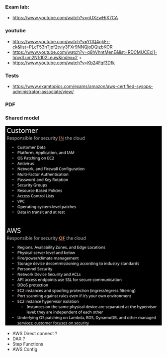 ### Exam lab:

* https://www.youtube.com/watch?v=qUXzwHjX7CA

### youtube

* https://www.youtube.com/watch?v=YDQ4qkEr-ck&list=PLcT53hTjpf2tviy3FXr9NNQjoDQizbKOR
* https://www.youtube.com/watch?v=q8hVhntMenE&list=RDCMUCEcj1-hpydLum2N1d02Leuw&index=2 +
* https://www.youtube.com/watch?v=Kb24Fqf3Dfk


### Tests

* https://www.examtopics.com/exams/amazon/aws-certified-sysops-administrator-associate/view/

### PDF



### Shared model

![](screens/shared.png)


* AWS Direct connect ?
* DAX ?
* Step Functions
* AWS Config


